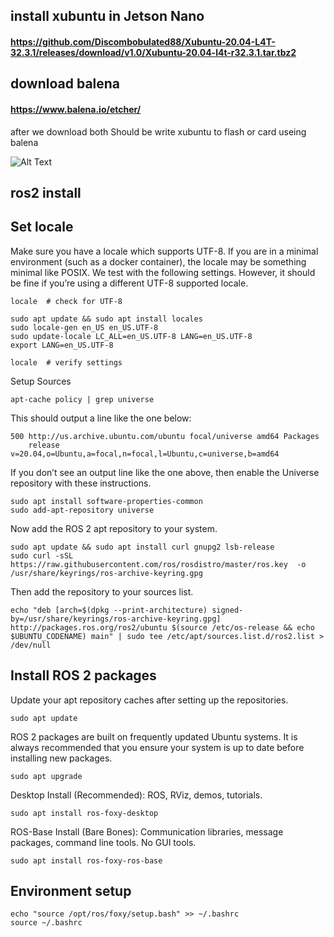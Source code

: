 ## install xubuntu in  Jetson Nano

#### https://github.com/Discombobulated88/Xubuntu-20.04-L4T-32.3.1/releases/download/v1.0/Xubuntu-20.04-l4t-r32.3.1.tar.tbz2

## download balena


#### https://www.balena.io/etcher/

after we download both Should be write xubuntu to flash or card useing balena

![Alt Text](https://www.balena.io/static/steps-8006dca57323756b1b84fb9408742409.gif)

## ros2 install


## Set locale

Make sure you have a locale which supports UTF-8. If you are in a minimal environment (such as a docker container), the locale may be something minimal like POSIX. We test with the following settings. However, it should be fine if you’re using a different UTF-8 supported locale.
```
locale  # check for UTF-8

sudo apt update && sudo apt install locales
sudo locale-gen en_US en_US.UTF-8
sudo update-locale LC_ALL=en_US.UTF-8 LANG=en_US.UTF-8
export LANG=en_US.UTF-8

locale  # verify settings
```
Setup Sources
```
apt-cache policy | grep universe
```

This should output a line like the one below:

```
500 http://us.archive.ubuntu.com/ubuntu focal/universe amd64 Packages
    release v=20.04,o=Ubuntu,a=focal,n=focal,l=Ubuntu,c=universe,b=amd64
```

If you don’t see an output line like the one above, then enable the Universe repository with these instructions.

```
sudo apt install software-properties-common
sudo add-apt-repository universe
```

Now add the ROS 2 apt repository to your system.


```
sudo apt update && sudo apt install curl gnupg2 lsb-release
sudo curl -sSL https://raw.githubusercontent.com/ros/rosdistro/master/ros.key  -o /usr/share/keyrings/ros-archive-keyring.gpg
```

Then add the repository to your sources list.

```
echo "deb [arch=$(dpkg --print-architecture) signed-by=/usr/share/keyrings/ros-archive-keyring.gpg] http://packages.ros.org/ros2/ubuntu $(source /etc/os-release && echo $UBUNTU_CODENAME) main" | sudo tee /etc/apt/sources.list.d/ros2.list > /dev/null
```

## Install ROS 2 packages

Update your apt repository caches after setting up the repositories.

```
sudo apt update
```

ROS 2 packages are built on frequently updated Ubuntu systems. It is always recommended that you ensure your system is up to date before installing new packages.

```
sudo apt upgrade
```

Desktop Install (Recommended): ROS, RViz, demos, tutorials.

```
sudo apt install ros-foxy-desktop

```
ROS-Base Install (Bare Bones): Communication libraries, message packages, command line tools. No GUI tools.


```
sudo apt install ros-foxy-ros-base
```

## Environment setup
```
echo "source /opt/ros/foxy/setup.bash" >> ~/.bashrc
source ~/.bashrc
```


